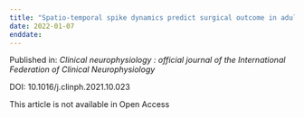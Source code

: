 ```yaml
---
title: "Spatio-temporal spike dynamics predict surgical outcome in adult focal epilepsy."
date: 2022-01-07
enddate:
---
```


Published in: *Clinical neurophysiology : official journal of the International Federation of Clinical Neurophysiology*

DOI: 10.1016/j.clinph.2021.10.023

This article is not available in Open Access


